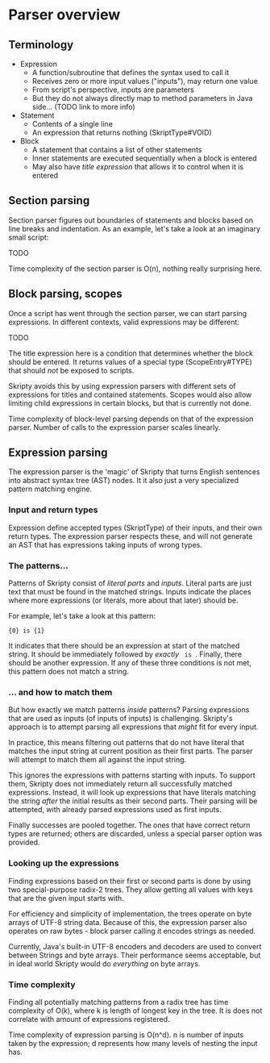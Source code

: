 # Parser overview

## Terminology
* Expression
  * A function/subroutine that defines the syntax used to call it
  * Receives zero or more input values ("inputs"), may return one value
  * From script's perspective, inputs are parameters
  * But they do not always directly map to method parameters in Java side... (TODO link to more info)
* Statement
  * Contents of a single line
  * An expression that returns nothing (SkriptType#VOID)
* Block
  * A statement that contains a list of other statements
  * Inner statements are executed sequentially when a block is entered
  * May also have *title expression* that allows it to control when it is
    entered

## Section parsing
Section parser figures out boundaries of statements and blocks based on line
breaks and indentation. As an example, let's take a look at an imaginary small
script:

TODO

Time complexity of the section parser is O(n), nothing really surprising here.

## Block parsing, scopes
Once a script has went through the section parser, we can start parsing
expressions. In different contexts, valid expressions may be different:

TODO

The title expression here is a condition that determines whether the block
should be entered. It returns values of a special type (ScopeEntry#TYPE)
that should *not* be exposed to scripts.

Skripty avoids this by using expression parsers with different sets of
expressions for titles and contained statements. Scopes would also allow
limiting child expressions in certain blocks, but that is currently not done.

Time complexity of block-level parsing depends on that of the expression
parser. Number of calls to the expression parser scales linearly.

## Expression parsing
The expression parser is the 'magic' of Skripty that turns English sentences
into abstract syntax tree (AST) nodes. It it also just a very specialized
pattern matching engine.

### Input and return types
Expression define accepted types (SkriptType) of their inputs, and their own
return types. The expression parser respects these, and will not generate
an AST that has expressions taking inputs of wrong types.

### The patterns...
Patterns of Skripty consist of *literal parts* and *inputs*. Literal parts are
just text that must be found in the matched strings. Inputs indicate the places
where more expressions (or literals, more about that later) should be.

For example, let's take a look at this pattern:
```
{0} is {1}
```
It indicates that there should be an expression at start of the matched string.
It should be immediately followed by *exactly* <code> is </code>. Finally,
there should be another expression. If any of these three conditions is not
met, this pattern does not match a string.

### ... and how to match them
But how exactly we match patterns *inside* patterns? Parsing expressions that
are used as inputs (of inputs of inputs) is challenging. Skripty's approach is
to attempt parsing all expressions that *might* fit for every input.

In practice, this means filtering out patterns that do not have literal
that matches the input string at current position as their first parts.
The parser will attempt to match them all against the input string.

This ignores the expressions with patterns starting with inputs. To support
them, Skripty does not immediately return all successfully matched expressions.
Instead, it will look up expressions that have literals matching the string
*after* the initial results as their second parts. Their parsing will be
attempted, with already parsed expressions used as first inputs.

Finally successes are pooled together. The ones that have correct return types
are returned; others are discarded, unless a special parser option was
provided.

### Looking up the expressions
Finding expressions based on their first or second parts is done by using
two special-purpose radix-2 trees. They allow getting all values with keys
that are the given input starts with.

For efficiency and simplicity of implementation, the trees operate on byte
arrays of UTF-8 string data. Because of this, the expression parser also
operates on raw bytes - block parser calling it encodes strings as needed.

Currently, Java's built-in UTF-8 encoders and decoders are used to convert
between Strings and byte arrays. Their performance seems acceptable, but
in ideal world Skripty would do *everything* on byte arrays.

### Time complexity
Finding all potentially matching patterns from a radix tree has time complexity
of O(k), where k is length of longest key in the tree. It is does not correlate
with amount of expressions registered.

Time complexity of expression parsing is O(n^d). n is number of inputs taken
by the expression; d represents how many levels of nesting the input has.